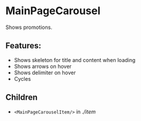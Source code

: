 # MainPageCarousel

Shows promotions.

## Features:

- Shows skeleton for title and content when loading
- Shows arrows on hover
- Shows delimiter on hover
- Cycles

## Children

- `<MainPageCarouselItem/>` in _./item_
